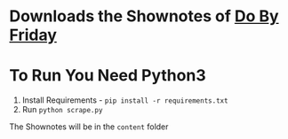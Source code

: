 # Downloads the Shownotes of [Do By Friday](https://dobyfriday.com/)

# To Run You Need Python3

1. Install Requirements - `pip install -r requirements.txt`
2. Run `python scrape.py`

The Shownotes will be in the `content` folder
